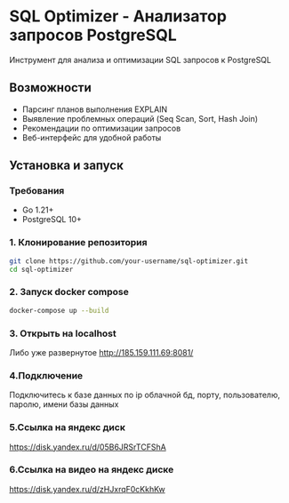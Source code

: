 # SQL Optimizer - Анализатор запросов PostgreSQL

Инструмент для анализа и оптимизации SQL запросов к PostgreSQL

## Возможности

- Парсинг планов выполнения EXPLAIN
- Выявление проблемных операций (Seq Scan, Sort, Hash Join)
- Рекомендации по оптимизации запросов
- Веб-интерфейс для удобной работы

## Установка и запуск

### Требования
- Go 1.21+
- PostgreSQL 10+

### 1. Клонирование репозитория
```bash
git clone https://github.com/your-username/sql-optimizer.git
cd sql-optimizer
```
### 2. Запуск docker compose
```bash
docker-compose up --build
```
### 3. Открыть на localhost
Либо уже развернутое http://185.159.111.69:8081/

### 4.Подключение
Подключитесь к базе данных по ip облачной бд, порту, пользователю, паролю, имени базы данных

### 5.Ссылка на яндекс диск
https://disk.yandex.ru/d/05B6JRSrTCFShA

### 6.Ссылка на видео на яндекс диске
https://disk.yandex.ru/d/zHJxrqF0cKkhKw

